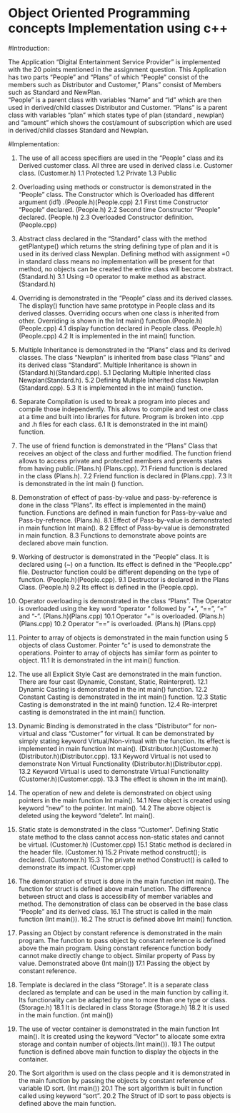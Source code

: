 # Object Oriented Programming concepts Implementation using  c++

#Introduction:


 The Application “Digital Entertainment Service Provider” is implemented with the 20 points mentioned in the assignment question. This Application has two parts “People” and “Plans” of which “People” consist of the members such as Distributor and Customer,” Plans” consist of Members such as Standard and NewPlan.  
“People” is a parent class with variables “Name” and “Id” which are then used in derived/child classes Distributor and Customer. 
“Plans” is a parent class with variables “plan” which states type of plan (standard , newplan) and “amount” which shows the cost/amount of subscription which are used in derived/child classes Standard and Newplan. 

#Implementation:


1. The use of all access specifiers are used in the “People” class and its Derived customer class. All three are used in derived class i.e. Customer class. (Customer.h) 1.1 Protected 1.2 Private 1.3 Public 
 
2. Overloading using methods or constructor is demonstrated in the “People” class. The Constructor which is Overloaded has different argument (id1) .(People.h)(People.cpp) 2.1 First time Constructor “People” declared. (People.h) 2.2 Second time Constructor “People” declared. (People.h) 2.3 Overloaded Constructor definition. (People.cpp) 
 
3. Abstract class declared in the “Standard” class with the method getPlantype() which returns the string defining type of plan and it is used in its derived class Newplan. Defining method with assignment =0 in standard class means no implementation will be 
present for that method, no objects can be created the entire class will become abstract. (Standard.h) 3.1 Using =0 operator to make method as abstract. (Standard.h) 
 
4. Overriding is demonstrated in the “People” class and its derived classes. The display() function have same prototype in People class and its derived classes. Overriding occurs when one class is inherited from other. Overriding is shown in the Int main() function.(People.h)(People.cpp) 4.1 display function declared in People class. (People.h)(People.cpp) 4.2 It is implemented in the int main() function. 
 
5. Multiple Inheritance is demonstrated in the “Plans” class and its derived classes. The class “Newplan” is inherited from base class “Plans” and its derived class “Standard”. Multiple Inheritance is shown in (Standard.h)(Standard.cpp). 5.1 Declaring Multiple Inherited class Newplan(Standard.h). 5.2 Defining Multiple Inherited class Newplan (Standard.cpp). 5.3 It is implemented in the int main() function. 
 
6. Separate Compilation is used to break a program into pieces and compile those independently. This allows to compile and test one class at a time and built into libraries for future. Program is broken into .cpp and .h files for each class. 6.1  It is demonstrated in the int main() function. 
 
7. The use of friend function is demonstrated in the “Plans” Class that receives an object of the class and further modified. The function friend allows to access private and protected members and prevents states from having public.(Plans.h) (Plans.cpp). 7.1 Friend function is declared in the class (Plans.h). 7.2 Friend function is declared in (Plans.cpp). 7.3 It is demonstrated in the int main () function. 
 
8. Demonstration of effect of pass-by-value and pass-by-reference is done in the class “Plans”. Its effect is implemented in the main() function. Functions are defined in main function for  Pass-by-value and Pass-by-refrence. (Plans.h). 8.1 Effect of Pass-by-value is demonstrated in main function Int main(). 8.2 Effect of Pass-by-value is demonstrated in main function. 8.3 Functions to demonstrate above points are declared above main function. 
 
9. Working of destructor is demonstrated in the “People” class. It is declared using (~) on a function. Its effect is defined in the 
“People.cpp” file. Destructor function could be different depending on the type of function. (People.h)(People.cpp). 9.1 Destructor is declared in the Plans Class. (People.h) 9.2 Its effect is defined in the (People.cpp). 
 
10. Operator overloading is demonstrated in the class “Plans”. The Operator is overloaded using the key word “operator “ followed by “+”, “==”, “=” and “-”. (Plans.h)(Plans.cpp) 10.1 Operator “+” is overloaded. (Plans.h)(Plans.cpp) 10.2 Operator “==” is overloaded. (Plans.h) (Plans.cpp) 
 
11. Pointer to array of objects is demonstrated in the main function using 5 objects of class Customer. Pointer “c” is used to demonstrate the operations. Pointer to array of objects has similar form as pointer to object. 11.1 It is demonstrated in the int main() function. 
 
12. The use all Explicit Style Cast are demonstrated in the main function. There are four cast (Dynamic, Constant, Static, Reinterpret). 12.1 Dynamic Casting is demonstrated in the int main() function. 12.2 Constant Casting is demonstrated in the int main() function. 12.3 Static Casting is demonstrated in the int main() function. 12.4 Re-interpret casting is demonstrated in the int main() function. 
 
13. Dynamic Binding is demonstrated in the class “Distributor” for non-virtual and class “Customer” for virtual. It can be demonstrated by simply stating keyword Virtual/Non-virtual with the function. Its effect is implemented in main function Int main(). (Distributor.h)(Customer.h) (Distributor.h)(Distributor.cpp). 13.1 Keyword Virtual is not used to demonstrate Non Virtual Functionality (Distributor.h)(Distributor.cpp). 13.2 Keyword Virtual is used to demonstrate Virtual Functionality (Customer.h)(Customer.cpp). 13.3 The effect is shown in the int main(). 
 
14. The operation of new and delete is demonstrated on object using pointers in the main function Int main(). 14.1 New object is created using keyword “new” to the pointer. Int main(). 14.2 The above object is deleted using the keyword “delete”. Int main(). 
 
15. Static state is demonstrated in the class “Customer”. Defining Static state method to the class cannot access non-static states and cannot be virtual. (Customer.h) (Customer.cpp) 
15.1 Static method is declared in the header file. (Customer.h) 15.2 Private method construct(); is declared. (Customer.h) 15.3 The private method Construct() is called to demonstrate its impact. (Customer.cpp) 
 
16. The demonstration of struct is done in the main function int main(). The function for struct is defined above main function. The difference between struct and class is accessibility of member variables and method. The demonstration of class can be observed in the base class “People” and its derived class. 16.1 The struct is called in the main function (Int main()). 16.2 The struct is defined above Int main() function. 
 
17. Passing an Object by constant reference is demonstrated in the main program. The function  to pass object by constant reference is defined above the main program. Using constant reference function body cannot make directly change to object.  Similar property of Pass by value. Demonstrated  above (Int main()) 17.1 Passing the object by constant reference. 
 
18.  Template is declared in the class “Storage”. It is a separate class declared as template and can be used in the main function by calling it. Its functionality can be adapted by one to more than one type or class. (Storage.h) 18.1 It is declared in class Storage (Storage.h) 18.2 It is used in the main function. (int main()) 
 
19. The use of vector container is demonstrated in the main function Int main(). It is created using the keyword “Vector” to allocate some extra storage and contain number of objects.(Int main()). 19.1 The output function is defined above main function to display the objects in the container.  
 
20. The Sort algorithm is used on the class people and it is demonstrated in the main function by passing the objects by constant reference of variable ID sort. (Int main()) 20.1 The sort algorithm is  built in function called using keyword “sort”. 20.2 The Struct of ID sort to pass objects is defined above the main function.
